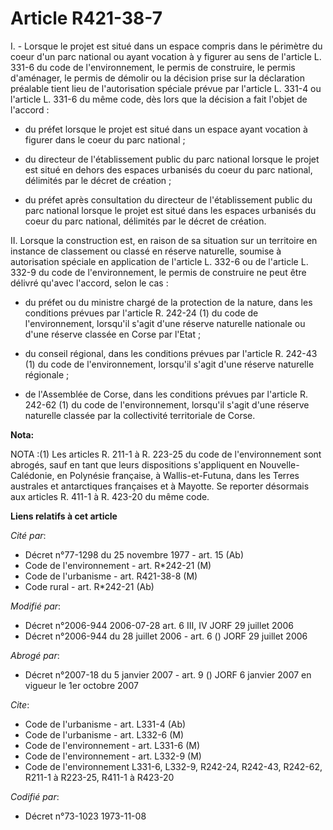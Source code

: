 # Article R421-38-7

I. - Lorsque le projet est situé dans un espace compris dans le périmètre du coeur d'un parc national ou ayant vocation à y
figurer au sens de l'article L. 331-6 du code de l'environnement, le permis de construire, le permis d'aménager, le permis de
démolir ou la décision prise sur la déclaration préalable tient lieu de l'autorisation spéciale prévue par l'article L. 331-4
ou l'article L. 331-6 du même code, dès lors que la décision a fait l'objet de l'accord :

- du préfet lorsque le projet est situé dans un espace ayant vocation à figurer dans le coeur du parc national ;

- du directeur de l'établissement public du parc national lorsque le projet est situé en dehors des espaces urbanisés du
coeur du parc national, délimités par le décret de création ;

- du préfet après consultation du directeur de l'établissement public du parc national lorsque le projet est situé dans les
espaces urbanisés du coeur du parc national, délimités par le décret de création.

II. Lorsque la construction est, en raison de sa situation sur un territoire en instance de classement ou classé en réserve
naturelle, soumise à autorisation spéciale en application de l'article L. 332-6 ou de l'article L. 332-9 du code de
l'environnement, le permis de construire ne peut être délivré qu'avec l'accord, selon le cas :

- du préfet ou du ministre chargé de la protection de la nature, dans les conditions prévues par l'article R. 242-24 (1) du
code de l'environnement, lorsqu'il s'agit d'une réserve naturelle nationale ou d'une réserve classée en Corse par l'Etat ;

- du conseil régional, dans les conditions prévues par l'article R. 242-43 (1) du code de l'environnement, lorsqu'il s'agit
d'une réserve naturelle régionale ;

- de l'Assemblée de Corse, dans les conditions prévues par l'article R. 242-62 (1) du code de l'environnement, lorsqu'il
s'agit d'une réserve naturelle classée par la collectivité territoriale de Corse.

**Nota:**

NOTA :(1) Les articles R. 211-1 à R. 223-25 du code de l'environnement sont abrogés, sauf en tant que leurs dispositions
s'appliquent en Nouvelle-Calédonie, en Polynésie française, à Wallis-et-Futuna, dans les Terres australes et antarctiques
françaises et à Mayotte. Se reporter désormais aux articles R. 411-1 à R. 423-20 du même code.

**Liens relatifs à cet article**

_Cité par_:

  - Décret n°77-1298 du 25 novembre 1977 - art. 15 (Ab)
  - Code de l'environnement - art. R*242-21 (M)
  - Code de l'urbanisme - art. R421-38-8 (M)
  - Code rural - art. R*242-21 (Ab)

_Modifié par_:

  - Décret n°2006-944 2006-07-28 art. 6 III, IV JORF 29 juillet 2006
  - Décret n°2006-944 du 28 juillet 2006 - art. 6 () JORF 29 juillet 2006

_Abrogé par_:

  - Décret n°2007-18 du 5 janvier 2007 - art. 9 () JORF 6 janvier 2007 en vigueur le 1er octobre 2007

_Cite_:

  - Code de l'urbanisme - art. L331-4 (Ab)
  - Code de l'urbanisme - art. L332-6 (M)
  - Code de l'environnement - art. L331-6 (M)
  - Code de l'environnement - art. L332-9 (M)
  - Code de l'environnement L331-6, L332-9, R242-24, R242-43, R242-62, R211-1 à R223-25, R411-1 à R423-20

_Codifié par_:

  - Décret n°73-1023 1973-11-08
